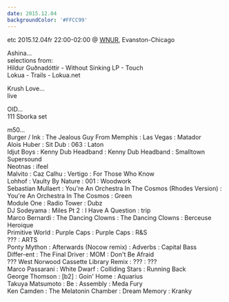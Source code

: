 ```yaml
---
date: 2015.12.04
backgroundColor: '#FFCC99'
---
```


etc 2015.12.04fr 22:00-02:00 @ [WNUR](http://www.wnur.org/), Evanston-Chicago  

Ashina...  
selections from:  
Hildur Guðnadóttir - Without Sinking LP - Touch  
Lokua - Trails - Lokua.net  

Krush Love...  
live  

OID...  
111 Sborka set  

m50...  
Burger / Ink : The Jealous Guy From Memphis : Las Vegas : Matador  
Alois Huber : Sit Dub : 063 : Laton  
Idjut Boys : Kenny Dub Headband : Kenny Dub Headband : Smalltown Supersound  
Neotnas : ifeel  
Malvito : Caz Calhu : Vertigo : For Those Who Know  
Lohhof : Vaulty By Nature : 001 : Woodwork  
Sebastian Mullaert : You're An Orchestra In The Cosmos (Rhodes Version) : You're An Orchestra In The Cosmos : Green  
Module One : Radio Tower : Dubz  
DJ Sodeyama : Miles Pt 2 : I Have A Question : trip  
Marco Bernardi : The Dancing Clowns : The Dancing Clowns : Berceuse Heroique  
Primitive World : Purple Caps : Purple Caps : R&S  
??? : ARTS  
Ponty Mython : Afterwards (Nocow remix) : Adverbs : Capital Bass  
Differ-ent : The Final Driver : MOM : Don't Be Afraid  
??? West Norwood Cassette Library Remix : ??? : ???  
Marco Passarani : White Dwarf : Colliding Stars : Running Back  
George Thomson : \[b2\] : Goin' Home : Aquarius  
Takuya Matsumoto : Be : Assembly : Meda Fury  
Ken Camden : The Melatonin Chamber : Dream Memory : Kranky
